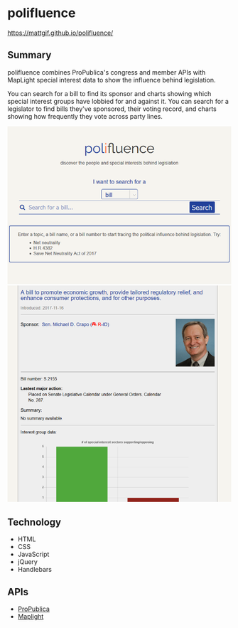# polifluence

https://mattgif.github.io/polifluence/ 

Summary
-------

polifluence combines ProPublica's congress and member APIs with MapLight special interest data
to show the influence behind legislation.

You can search for a bill to find its sponsor and charts showing which special interest groups have lobbied for and against it. You can search for a legislator to find bills they've sponsored, their voting record, and charts showing how frequently they vote across party lines.

![polifluence splash page](static/img/polifluence_screen1.png)
![polifluence bill page](static/img/polifluence_screen2.png)

Technology
----------
* HTML
* CSS
* JavaScript
* jQuery
* Handlebars

APIs
----
* [ProPublica](https://projects.propublica.org/api-docs/congress-api/)
* [Maplight](https://maplight.org/)
